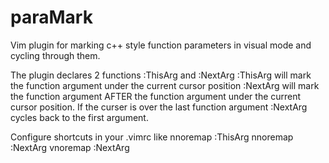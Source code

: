 # paraMark
Vim plugin for marking c++ style function parameters in visual mode and cycling through them.

The plugin declares 2 functions :ThisArg and :NextArg
:ThisArg will mark the function argument under the current cursor position
:NextArg will mark the function argument AFTER the function argument under the current cursor position.
          If the curser is over the last function argument :NextArg cycles back to the first argument.

Configure shortcuts in your .vimrc like
nnoremap <C-A> :ThisArg<CR>
nnoremap <C-N> :NextArg<CR>
vnoremap <C-N> <ESC>:NextArg<CR>
